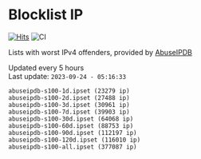 # Blocklist IP

[![Hits](https://hits.seeyoufarm.com/api/count/incr/badge.svg?url=https%3A%2F%2Fgithub.com%2Fborestad%2Fblocklist-ip%2F&count_bg=%2379C83D&title_bg=%23555555&icon=&icon_color=%23E7E7E7&title=hits&edge_flat=false)](https://hits.seeyoufarm.com)  ![CI](https://img.shields.io/github/workflow/status/borestad/blocklist-ip/CI?style=flat-square)

Lists with worst IPv4 offenders, provided by [AbuseIPDB](https://www.abuseipdb.com/)

<!-- FOOTER-PLACEHOLDER -->
Updated every 5 hours<br>
Last update: `2023-09-24 - 05:16:33`
```
abuseipdb-s100-1d.ipset (23279 ip)
abuseipdb-s100-2d.ipset (27488 ip)
abuseipdb-s100-3d.ipset (30961 ip)
abuseipdb-s100-7d.ipset (39903 ip)
abuseipdb-s100-30d.ipset (64068 ip)
abuseipdb-s100-60d.ipset (88753 ip)
abuseipdb-s100-90d.ipset (112197 ip)
abuseipdb-s100-120d.ipset (116010 ip)
abuseipdb-s100-all.ipset (377087 ip)
```
